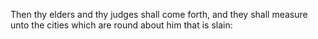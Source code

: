 Then thy elders and thy judges shall come forth, and they shall measure unto the cities which are round about him that is slain:
